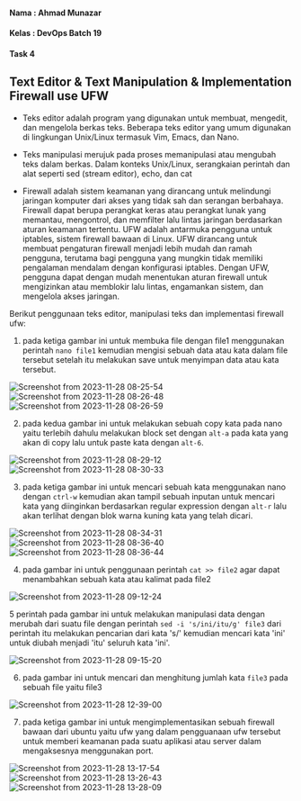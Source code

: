 #### Nama : Ahmad Munazar
#### Kelas : DevOps Batch 19
#### Task 4

## Text Editor & Text Manipulation & Implementation Firewall use UFW

+ Teks editor adalah program yang digunakan untuk membuat, mengedit, dan mengelola berkas teks. Beberapa teks editor yang umum digunakan di lingkungan Unix/Linux termasuk Vim, Emacs, dan  Nano. 

+ Teks manipulasi merujuk pada proses memanipulasi atau mengubah teks dalam berkas. Dalam konteks Unix/Linux, serangkaian perintah dan alat seperti sed (stream editor), echo, dan cat 

+ Firewall adalah sistem keamanan yang dirancang untuk melindungi jaringan komputer dari akses yang tidak sah dan serangan berbahaya. Firewall dapat berupa perangkat keras atau perangkat   lunak yang memantau, mengontrol, dan memfilter lalu lintas jaringan berdasarkan aturan keamanan tertentu. UFW adalah antarmuka pengguna untuk iptables, sistem firewall bawaan di Linux.   UFW dirancang untuk membuat pengaturan firewall menjadi lebih mudah dan ramah pengguna, terutama bagi pengguna yang mungkin tidak memiliki pengalaman mendalam dengan konfigurasi          iptables. Dengan UFW, pengguna dapat dengan mudah menentukan aturan firewall untuk mengizinkan atau memblokir lalu lintas, engamankan sistem, dan mengelola akses jaringan.

Berikut penggunaan teks editor, manipulasi teks dan implementasi firewall ufw:

1. pada ketiga gambar ini untuk membuka file dengan file1 menggunakan perintah `nano file1` kemudian mengisi sebuah data atau kata dalam file tersebut setelah itu melakukan save untuk menyimpan data atau kata tersebut.

![Screenshot from 2023-11-28 08-25-54](https://github.com/Muna-020/DEVOPS-BATCH-19/assets/74352384/25bb3c97-d7d9-4d21-9a49-d2e256d9e215)
![Screenshot from 2023-11-28 08-26-48](https://github.com/Muna-020/DEVOPS-BATCH-19/assets/74352384/802f3e26-824b-452c-aba6-434bed9ae9f2)
![Screenshot from 2023-11-28 08-26-59](https://github.com/Muna-020/DEVOPS-BATCH-19/assets/74352384/70d674f0-7f0c-40af-86ed-5aa98d48dca8)

2. pada kedua gambar ini untuk melakukan sebuah copy kata pada nano yaitu terlebih dahulu melakukan block set dengan `alt-a` pada kata yang akan di copy lalu untuk paste kata dengan `alt-6`.

![Screenshot from 2023-11-28 08-29-12](https://github.com/Muna-020/DEVOPS-BATCH-19/assets/74352384/93a3afe1-edb7-4fdf-a023-f5b350d9e851)
![Screenshot from 2023-11-28 08-30-33](https://github.com/Muna-020/DEVOPS-BATCH-19/assets/74352384/7e85e33d-0261-4a42-9e4d-46c0a8db1255)

3. pada ketiga gambar ini untuk mencari sebuah kata menggunakan nano dengan `ctrl-w` kemudian akan tampil sebuah inputan untuk mencari kata yang diinginkan berdasarkan regular expression 
dengan `alt-r` lalu akan terlihat dengan blok warna kuning kata yang telah dicari.

![Screenshot from 2023-11-28 08-34-31](https://github.com/Muna-020/DEVOPS-BATCH-19/assets/74352384/7b5a2ab0-6c86-4eb8-b237-e0d58888c188)
![Screenshot from 2023-11-28 08-36-40](https://github.com/Muna-020/DEVOPS-BATCH-19/assets/74352384/ab34d4ac-490e-440c-820e-e93d93e5a55c)
![Screenshot from 2023-11-28 08-36-44](https://github.com/Muna-020/DEVOPS-BATCH-19/assets/74352384/860c9237-28df-452f-a3fd-8996d9bee19a)


4. pada gambar ini untuk penggunaan perintah `cat >> file2` agar dapat menambahkan sebuah kata atau kalimat pada file2

![Screenshot from 2023-11-28 09-12-24](https://github.com/Muna-020/DEVOPS-BATCH-19/assets/74352384/6d407b7d-015b-4a41-9530-7c2608deb38f)

5 perintah pada gambar ini untuk melakukan manipulasi data dengan merubah dari suatu file dengan perintah `sed -i 's/ini/itu/g' file3` dari perintah itu melakukan pencarian dari kata 's/' kemudian mencari kata 'ini' untuk diubah menjadi 'itu' seluruh kata 'ini'.

![Screenshot from 2023-11-28 09-15-20](https://github.com/Muna-020/DEVOPS-BATCH-19/assets/74352384/ecbff695-7089-43e3-9c8d-19d2e3077d90)

6. pada gambar ini untuk mencari dan menghitung jumlah kata `file3` pada sebuah file yaitu file3

![Screenshot from 2023-11-28 12-39-00](https://github.com/Muna-020/DEVOPS-BATCH-19/assets/74352384/bb9cac12-52ce-4c2e-b88c-f3fa01fbd16b)


7. pada ketiga gambar ini untuk mengimplementasikan sebuah firewall bawaan dari ubuntu yaitu ufw yang dalam pengguanaan ufw tersebut untuk memberi keamanan pada suatu aplikasi atau server dalam mengaksesnya menggunakan port.

![Screenshot from 2023-11-28 13-17-54](https://github.com/Muna-020/DEVOPS-BATCH-19/assets/74352384/cfa2bd1e-59d9-47c2-8767-8440061e2bc1)
![Screenshot from 2023-11-28 13-26-43](https://github.com/Muna-020/DEVOPS-BATCH-19/assets/74352384/b24afdd1-89be-4211-9b25-3ad473c49b97)
![Screenshot from 2023-11-28 13-28-09](https://github.com/Muna-020/DEVOPS-BATCH-19/assets/74352384/82bfcf6d-497e-4214-8ded-dabba45faaf5)


